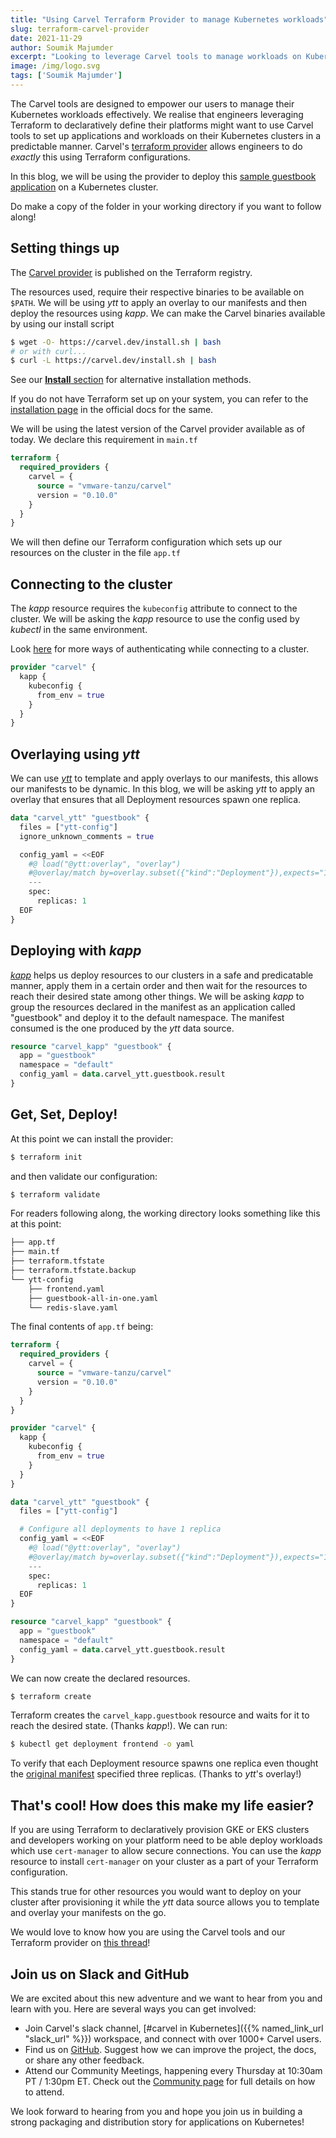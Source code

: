 ```yaml
---
title: "Using Carvel Terraform Provider to manage Kubernetes workloads"
slug: terraform-carvel-provider
date: 2021-11-29
author: Soumik Majumder
excerpt: "Looking to leverage Carvel tools to manage workloads on Kubernetes while setting up your platform using Terraform? Carvel's Terraform provider has your back"
image: /img/logo.svg
tags: ['Soumik Majumder']
---
```


The Carvel tools are designed to empower our users to manage their Kubernetes workloads effectively. We realise that engineers leveraging Terraform to declaratively define their platforms might want to use Carvel tools to set up applications and workloads on their Kubernetes clusters in a predictable manner. Carvel's [terraform provider](https://github.com/vmware-tanzu/terraform-provider-carvel) allows engineers to do _exactly_ this using Terraform configurations.

In this blog, we will be using the provider to deploy this [sample guestbook application](https://github.com/vmware-tanzu/terraform-provider-carvel/tree/develop/examples/guestbook) on a Kubernetes cluster.

Do make a copy of the folder in your working directory if you want to follow along!

## Setting things up
The [Carvel provider](https://registry.terraform.io/providers/vmware-tanzu/carvel/latest) is published on the Terraform registry.

The resources used, require their respective binaries to be available on `$PATH`. We will be using _ytt_ to apply an overlay to our manifests and then deploy the resources using _kapp_. We can make the Carvel binaries available by using our install script

```bash
$ wget -O- https://carvel.dev/install.sh | bash
# or with curl...
$ curl -L https://carvel.dev/install.sh | bash
```

See our [**Install** section](/) for alternative installation methods.

If you do not have Terraform set up on your system, you can refer to the [installation page](https://learn.hashicorp.com/tutorials/terraform/install-cli) in the official docs for the same.

We will be using the latest version of the Carvel provider available as of today.
We declare this requirement in `main.tf`

```terraform
terraform {
  required_providers {
    carvel = {
      source = "vmware-tanzu/carvel"
      version = "0.10.0"
    }
  }
}
```
We will then define our Terraform configuration which sets up our resources on the cluster in the file `app.tf`
## Connecting to the cluster
The _kapp_ resource requires the `kubeconfig` attribute to connect to the cluster. We will be asking the _kapp_ resource to use the config used by _kubectl_ in the same environment. 

Look [here](https://github.com/vmware-tanzu/terraform-provider-carvel/blob/develop/docs/provider.md) for more ways of authenticating while connecting to a cluster.

```terraform
provider "carvel" {
  kapp {
    kubeconfig {
      from_env = true
    }
  }
}
```
## Overlaying using _ytt_
We can use [_ytt_](https://github.com/vmware-tanzu/carvel-ytt) to template and apply overlays to our manifests, this allows our manifests to be dynamic. In this blog, we will be asking _ytt_ to apply an overlay that ensures that all Deployment resources spawn one replica.

```terraform
data "carvel_ytt" "guestbook" {
  files = ["ytt-config"]
  ignore_unknown_comments = true

  config_yaml = <<EOF
    #@ load("@ytt:overlay", "overlay")
    #@overlay/match by=overlay.subset({"kind":"Deployment"}),expects="1+"
    ---
    spec:
      replicas: 1
  EOF
}
```

## Deploying with _kapp_    
[_kapp_](https://github.com/vmware-tanzu/carvel-kapp) helps us deploy resources to our clusters in a safe and predicatable manner, apply them in a certain order and then wait for the resources to reach their desired state among other things. We will be asking _kapp_ to group the resources declared in the manifest as an application called "guestbook" and deploy it to the default namespace. The manifest consumed is the one produced by the _ytt_ data source.
```terraform
resource "carvel_kapp" "guestbook" {
  app = "guestbook"
  namespace = "default"
  config_yaml = data.carvel_ytt.guestbook.result
}
```

## Get, Set, Deploy!
At this point we can install the provider:
```bash
$ terraform init
```
and then validate our configuration:
```bash
$ terraform validate
```

For readers following along, the working directory looks something like this at this point:
```bash
├── app.tf
├── main.tf
├── terraform.tfstate
├── terraform.tfstate.backup
└── ytt-config
    ├── frontend.yaml
    ├── guestbook-all-in-one.yaml
    └── redis-slave.yaml

```
The final contents of `app.tf` being:
```terraform
terraform {
  required_providers {
    carvel = {
      source = "vmware-tanzu/carvel"
      version = "0.10.0"
    }
  }
}

provider "carvel" {
  kapp {
    kubeconfig {
      from_env = true
    }
  }
}

data "carvel_ytt" "guestbook" {
  files = ["ytt-config"]

  # Configure all deployments to have 1 replica
  config_yaml = <<EOF
    #@ load("@ytt:overlay", "overlay")
    #@overlay/match by=overlay.subset({"kind":"Deployment"}),expects="1+"
    ---
    spec:
      replicas: 1
  EOF
}

resource "carvel_kapp" "guestbook" {
  app = "guestbook"
  namespace = "default"
  config_yaml = data.carvel_ytt.guestbook.result
}
```

We can now create the declared resources.
```bash
$ terraform create
```

Terraform creates the `carvel_kapp.guestbook` resource and waits for it to reach the desired state. (Thanks _kapp_!).
We can run:
```bash
$ kubectl get deployment frontend -o yaml
```
To verify that each Deployment resource spawns one replica even thought the [original manifest](https://github.com/vmware-tanzu/terraform-provider-carvel/blob/develop/examples/guestbook/ytt-config/frontend.yaml) specified three replicas. (Thanks to _ytt_'s overlay!)

## That's cool! How does this make my life easier?
If you are using Terraform to declaratively provision GKE or EKS clusters and developers working on your platform need to be able deploy workloads which use `cert-manager` to allow secure connections. You can use the _kapp_ resource to install `cert-manager` on your cluster as a part of your Terraform configuration.

This stands true for other resources you would want to deploy on your cluster after provisioning it while the _ytt_ data source allows you to template and overlay your manifests on the go.

We would love to know how you are using the Carvel tools and our Terraform provider on [this thread](https://github.com/vmware-tanzu/carvel/issues/213)!

## Join us on Slack and GitHub

We are excited about this new adventure and we want to hear from you and learn with you. Here are several ways you can get involved:

* Join Carvel's slack channel, [#carvel in Kubernetes]({{% named_link_url "slack_url" %}}) workspace, and connect with over 1000+ Carvel users.
* Find us on [GitHub](https://github.com/vmware-tanzu/carvel). Suggest how we can improve the project, the docs, or share any other feedback.
* Attend our Community Meetings, happening every Thursday at 10:30am PT / 1:30pm ET. Check out the [Community page](/community/) for full details on how to attend.

We look forward to hearing from you and hope you join us in building a strong packaging and distribution story for applications on Kubernetes!
